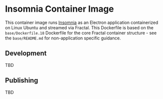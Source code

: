 # Insomnia Container Image

This container image runs [Insomnia](https://insomnia.rest/) as an Electron application containerized on Linux Ubuntu and streamed via Fractal. This Dockerfile is based on the `base/Dockerfile.18` Dockerfile for the core Fractal container structure - see the `base/README.md` for non-application specific guidance.

## Development

TBD

## Publishing

TBD
